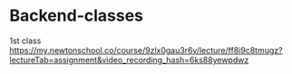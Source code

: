# Backend-classes

1st class
https://my.newtonschool.co/course/9zlx0gau3r6v/lecture/ff8i9c8tmugz?lectureTab=assignment&video_recording_hash=6ks88yewpdwz
